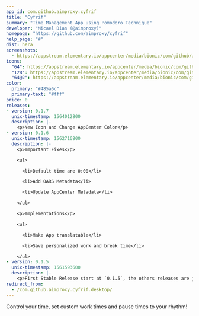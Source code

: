 ```yaml
---
app_id: com.github.aimproxy.cyfrif
title: "Cyfrif"
summary: "Time Management App using Pomodoro Technique"
developer: "Micael Dias (@aimproxy)"
homepage: "https://github.com/aimproxy/cyfrif"
help_page: "#"
dist: hera
screenshots:
  - https://appstream.elementary.io/appcenter/media/bionic/com/github/aimproxy.cyfrif/3F343156938E372E1732A56C1083581D/screenshots/image-1_orig.png
icons:
  "64": https://appstream.elementary.io/appcenter/media/bionic/com/github/aimproxy.cyfrif/3F343156938E372E1732A56C1083581D/icons/64x64/com.github.aimproxy.cyfrif_com.github.aimproxy.cyfrif.png
  "128": https://appstream.elementary.io/appcenter/media/bionic/com/github/aimproxy.cyfrif/3F343156938E372E1732A56C1083581D/icons/128x128/com.github.aimproxy.cyfrif_com.github.aimproxy.cyfrif.png
  "64@2": https://appstream.elementary.io/appcenter/media/bionic/com/github/aimproxy.cyfrif/3F343156938E372E1732A56C1083581D/icons/64x64@2/com.github.aimproxy.cyfrif_com.github.aimproxy.cyfrif.png
color:
  primary: "#485a6c"
  primary-text: "#fff"
price: 0
releases:
- version: 0.1.7
  unix-timestamp: 1564012800
  description: |-
    <p>New Icon and Change AppCenter Color</p>
- version: 0.1.6
  unix-timestamp: 1562716800
  description: |-
    <p>Important Fixes</p>

    <ul>

      <li>Default time are 0:00</li>

      <li>Add OARS Metadata</li>

      <li>Update AppCenter Metadata</li>

    </ul>

    <p>Implementations</p>

    <ul>

      <li>Make App translatable</li>

      <li>Save personalized work and break time</li>

    </ul>
- version: 0.1.5
  unix-timestamp: 1561593600
  description: |-
    <p>First Stable Release start at `0.1.5`, the others releases are just drafts!</p>
redirect_from:
  - /com.github.aimproxy.cyfrif.desktop/
---
```


<p>Control your time, set custom work times and pause times to your rhythm!</p>